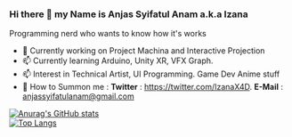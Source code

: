 ### Hi there 👋 my Name is Anjas Syifatul Anam a.k.a Izana
Programming nerd who wants to know how it's works

- 🌱 Currently working on Project Machina and Interactive Projection
- 📫 Currently learning Arduino, Unity XR, VFX Graph.
- 📫 Interest in Technical Artist, UI Programming. Game Dev Anime stuff
- 🔭 How to Summon me : 
  **Twitter** : https://twitter.com/IzanaX4D. **E-Mail** : anjassyifatulanam@gmail.com
  
[![Anurag's GitHub stats](https://github-readme-stats.vercel.app/api?username=izanax4d&theme=dark)](https://github.com/anuraghazra/github-readme-stats)\
[![Top Langs](https://github-readme-stats.vercel.app/api/top-langs/?username=izanax4d&theme=dark)](https://github.com/anuraghazra/github-readme-stats)

<!--
**IzanaX4D/IzanaX4D** is a ✨ _special_ ✨ repository because its `README.md` (this file) appears on your GitHub profile.

Here are some ideas to get you started:

- 🔭 I’m currently working on ...
- 🌱 I’m currently learning ...
- 👯 I’m looking to collaborate on ...
- 🤔 I’m looking for help with ...
- 💬 Ask me about ...
- 📫 How to reach me: ...
- 😄 Pronouns: ...
- ⚡ Fun fact: ...
-->
